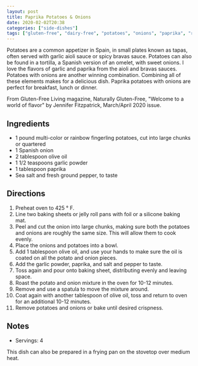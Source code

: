 ```yaml
---
layout: post
title: Paprika Potatoes & Onions
date: 2020-02-02T20:38
categories: ["side-dishes"]
tags: ["gluten-free", "dairy-free", "potatoes", "onions", "paprika", "roasted"]
---
```


Potatoes are a common appetizer in Spain, in small plates known as tapas, often served with garlic aioli sauce or spicy bravas sauce. Potatoes can also be found in a tortilla, a Spanish version of an omelet, with sweet onions. I love the flavors of garlic and paprika from the aioli and bravas sauces. Potatoes with onions are another winning combination. Combining all of these elements makes for a delicious dish. Paprika potatoes with onions are perfect for breakfast, lunch or dinner.

From Gluten-Free Living magazine, Naturally Gluten-Free, "Welcome to a world of flavor" by Jennifer Fitzpatrick, March/April 2020 issue.

## Ingredients

 * 1 pound multi-color or rainbow fingerling potatoes, cut into large chunks or quartered
 * 1 Spanish onion
 * 2 tablespoon olive oil
 * 1 1/2 teaspoons garlic powder
 * 1 tablespoon paprika
 * Sea salt and fresh ground pepper, to taste


## Directions

1. Preheat oven to 425 &deg; F. 
2. Line two baking sheets or jelly roll pans with foil or a silicone baking mat.
3. Peel and cut the onion into large chunks, making sure both the potatoes and onions are roughly the same size. This will allow them to cook evenly.
4. Place the onions and potatoes into a bowl. 
5. Add 1 tablespoon olive oil, and use your hands to make sure the oil is coated on all the potato and onion pieces. 
6. Add the garlic powder, paprika, and salt and pepper to taste. 
7. Toss again and pour onto baking sheet, distributing evenly and leaving space.
8. Roast the potato and onion mixture in the oven for 10-12 minutes. 
9. Remove and use a spatula to move the mixture around. 
10. Coat again with another tablespoon of olive oil, toss and return to oven for an additional 10-12 minutes.
11. Remove potatoes and onions or bake until desired crispness. 

## Notes

* Servings: 4

This dish can also be prepared in a frying pan on the stovetop over medium heat.
